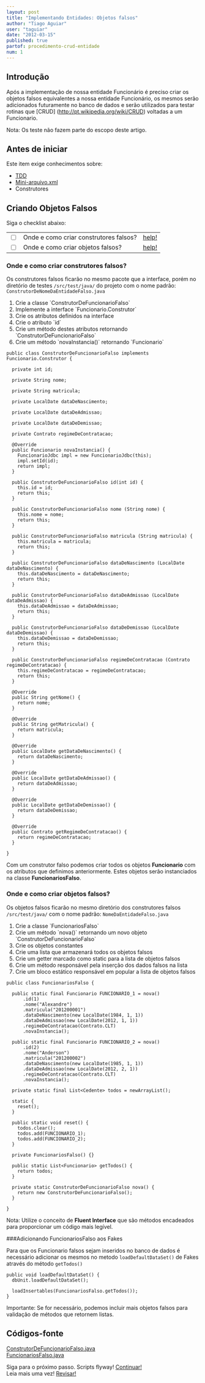 ```yaml
---
layout: post
title: "Implementando Entidades: Objetos falsos"
author: "Tiago Aguiar"
user: "taguiar"
date: "2012-03-15"
published: true
partof: procedimento-crud-entidade
num: 1
---
```


## <a id="TOPO"> </a>Introdução
Após a implementação de nossa entidade Funcionário é preciso criar os objetos falsos equivalentes a nossa
entidade Funcionário, os mesmos serão adicionados futuramente no banco de dados e serão utilizados para
testar rotinas que [CRUD] (http://pt.wikipedia.org/wiki/CRUD) voltadas a um Funcionario.

Nota: Os teste não fazem parte do escopo deste artigo.

## Antes de iniciar
Este item exige conhecimentos sobre:

- [TDD](http://dojo.objectos.com.br/caixa/processo-00-TDD.html)
- [Mini-arquivo.xml](http://dojo.objectos.com.br/procedimento/crud-entidade/faq-03-mini-arquivos-especificos.html)
- Construtores


## Criando Objetos Falsos
Siga o checklist abaixo:
<table class="table table-bordered">
  <tr>
   <td class="tac col2em">
    <a id="topo_0_0"><input type="checkbox" /></a>
   </td>
   <td>
	Onde e como criar construtores falsos?
   </td>
   <td>
    <a href="#0_1">help!</a>
   </td>
 </tr>
  <tr>
   <td class="tac col2em">
    <a id="topo_0_0"><input type="checkbox" /></a>
   </td>
   <td>
	Onde e como criar objetos falsos?
   </td>
   <td>
    <a href="#0_2">help!</a>
   </td>
 </tr>
</table>

### <a id="0_1"> </a>Onde e como criar construtores falsos?
Os construtores falsos ficarão no mesmo pacote que a interface, porém no diretório de testes 
`/src/test/java/` do projeto com o nome padrão: `ConstrutorDeNomeDaEntidadeFalso.java`

<ol>
  <li>Crie a classe `ConstrutorDeFuncionarioFalso`</li>
  <li>Implemente a interface `Funcionario.Construtor`</li>
  <li>Crie os atributos definidos na interface</li>
  <li>Crie o atributo `id`</li>
  <li>Crie um método destes atributos retornando `ConstrutorDeFuncionarioFalso`</li>
  <li>Crie um método `novaInstancia()` retornando `Funcionario`</li>
</ol> 

	public class ConstrutorDeFuncionarioFalso implements Funcionario.Construtor {
		
	  private int id;
		  
	  private String nome;
		  
	  private String matricula;
		  
	  private LocalDate dataDeNascimento;
		  
	  private LocalDate dataDeAdmissao;
		  
	  private LocalDate dataDeDemissao;
		  
	  private Contrato regimeDeContratacao;
		  
	  @Override
	  public Funcionario novaInstancia() {
	    FuncionarioJdbc impl = new FuncionarioJdbc(this);
	    impl.setId(id);
	    return impl;
	  }
		  
	  public ConstrutorDeFuncionarioFalso id(int id) {
	    this.id = id;
	    return this;
	  }
		  
	  public ConstrutorDeFuncionarioFalso nome (String nome) {
	    this.nome = nome;
	    return this;
	  }
		  
	  public ConstrutorDeFuncionarioFalso matricula (String matricula) {
	    this.matricula = matricula;
	    return this;
	  }
		  
	  public ConstrutorDeFuncionarioFalso dataDeNascimento (LocalDate dataDeNascimento) {
	    this.dataDeNascimento = dataDeNascimento;
	    return this;
	  }
		  
	  public ConstrutorDeFuncionarioFalso dataDeAdmissao (LocalDate dataDeAdmissao) {
	    this.dataDeAdmissao = dataDeAdmissao;
	    return this;
	  }
		  
	  public ConstrutorDeFuncionarioFalso dataDeDemissao (LocalDate dataDeDemissao) {
	    this.dataDeDemissao = dataDeDemissao;
	    return this;
	  }
		  
	  public ConstrutorDeFuncionarioFalso regimeDeContratacao (Contrato regimeDeContratacao) {
	    this.regimeDeContratacao = regimeDeContratacao;
	    return this;
	  }		  
		
	  @Override
	  public String getNome() {
	    return nome;
	  }
		
	  @Override
	  public String getMatricula() {
	    return matricula;
	  }
		
	  @Override
	  public LocalDate getDataDeNascimento() {
	    return dataDeNascimento;
	  }
		  
	  @Override
	  public LocalDate getDataDeAdmissao() {
	    return dataDeAdmissao;
	  }
	  
	  @Override
	  public LocalDate getDataDeDemissao() {
	    return dataDeDemissao;
	  }
		  
	  @Override
	  public Contrato getRegimeDeContratacao() {
	    return regimeDeContratacao;
	  }			  		  
		
	}
		
Com um construtor falso podemos criar todos os objetos __Funcionario__ com os atributos que definimos
anteriormente. Estes objetos serão instanciados na classe __FuncionariosFalso__.		

### <a id="0_2"> </a>Onde e como criar objetos falsos?
Os objetos falsos ficarão no mesmo diretório dos construtores falsos `/src/test/java/` com o nome padrão:
`NomeDaEntidadeFalso.java`


<ol>
  <li>Crie a classe `FuncionariosFalso`</li>
  <li>Crie um método `nova()` retornando um novo objeto `ConstrutorDeFuncionarioFalso`</li>
  <li>Crie os objetos constantes</li>
  <li>Crie uma lista que armazenará todos os objetos falsos</li>
  <li>Crie um getter marcado como static para a lista de objetos falsos</li>
  <li>Crie um método responsável pela inserção dos dados falsos na lista</li>
  <li>Crie um bloco estático responsável em popular a lista de objetos falsos</li>
</ol> 

	public class FuncionariosFalso {
	
	  public static final Funcionario FUNCIONARIO_1 = nova()
	      .id(1)
	      .nome("Alexandre")
	      .matricula("201200001")
	      .dataDeNascimento(new LocalDate(1984, 1, 1))
	      .dataDeAdmissao(new LocalDate(2012, 1, 1))
	      .regimeDeContratacao(Contrato.CLT)
	      .novaInstancia();
	  
	  public static final Funcionario FUNCIONARIO_2 = nova()
	      .id(2)
	      .nome("Anderson")
	      .matricula("201200002")
	      .dataDeNascimento(new LocalDate(1985, 1, 1))
	      .dataDeAdmissao(new LocalDate(2012, 2, 1))
	      .regimeDeContratacao(Contrato.CLT)
	      .novaInstancia();
	  
	  private static final List<Cedente> todos = newArrayList();

	  static {
	    reset();
	  }
	
	  public static void reset() {
	    todos.clear();
	    todos.add(FUNCIONARIO_1);
	    todos.add(FUNCIONARIO_2);
	  }
	      
 	  private FuncionariosFalso() {}
 	  
 	  public static List<Funcionario> getTodos() {
 	    return todos;
 	  }
 	  
	  private static ConstrutorDeFuncionarioFalso nova() {
	    return new ConstrutorDeFuncionarioFalso();
	  }
	  
	}

Nota: Utilize o conceito de __Fluent Interface__ que são métodos encadeados para proporcionar um código
mais legível. 

###Adicionando FuncionariosFalso aos Fakes

Para que os Funcionario falsos sejam inseridos no banco de dados é necessário adicionar os mesmos no metodo
`loadDefaultDataSet()` de Fakes através do método `getTodos()`

	public void loadDefaultDataSet() {
	  dbUnit.loadDefaultDataSet();
	
	  loadInsertables(FuncionariosFalso.getTodos());
	}

<div class="alert">
Importante: Se for necessário, podemos incluir mais objetos falsos para validação de métodos que retornem listas.	
</div>

## Códigos-fonte
[ConstrutorDeFuncionarioFalso.java](https://github.com/objectos/objectos-dojo/tree/master/objectos-dojo-team/src/test/java/br/com/objectos/dojo/taguiar/ConstrutorDeFuncionarioFalso.java)<br>
[FuncionariosFalso.java](https://github.com/objectos/objectos-dojo/tree/master/objectos-dojo-team/src/test/java/br/com/objectos/dojo/taguiar/FuncionariosFalso.java)<br>

Siga para o próximo passo. Scripts flyway! <a href="{{ site.url }}/procedimento/crud-entidade/00.3-criando-testando-script-flyway.html" class="btn btn-success">Continuar!</a><br>
Leia mais uma vez! <a href="#TOPO" class="btn btn-warning">Revisar!</a>